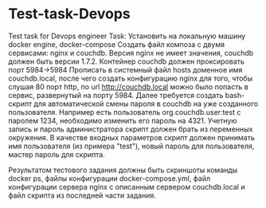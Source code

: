 # Test-task-Devops
Test task for Devops engineer
Task:
Установить на локальную машину docker engine, docker-compose
Создать файл композа с двумя сервисами: nginx и couchdb. Версия nginx не имеет значения, couchdb должен быть версии 1.7.2.
Контейнер couchdb должен проксировать порт 5984->5984
Прописать в системный файл hosts доменное имя couchdb.local, после чего создать конфигурацию nginx для того, чтобы слушая 80 порт http, по url http://couchdb.local можно было попасть в сервис, развернутый на порту 5984.
Далее требуется создать bash-скрипт для автоматической смены пароля в couchdb на уже созданного пользователя.
Например есть пользователь org.couchdb.user:test с паролем 1234, необходимо изменить его пароль на 4321.
Учетную запись и пароль администратора скрипт должен брать из переменных окружения.
В качестве входных параметров скрипт должен принимать имя пользователя (из примера "test"), новый пароль для пользователя, мастер пароль для скрипта.

Результатом тестового задания должны быть скриншоты команды docker ps, файлы конфигурации docker-compose.yml, файл конфигурации сервера nginx с описанным сервером couchdb.local и файл скрипта из последней части задания.
